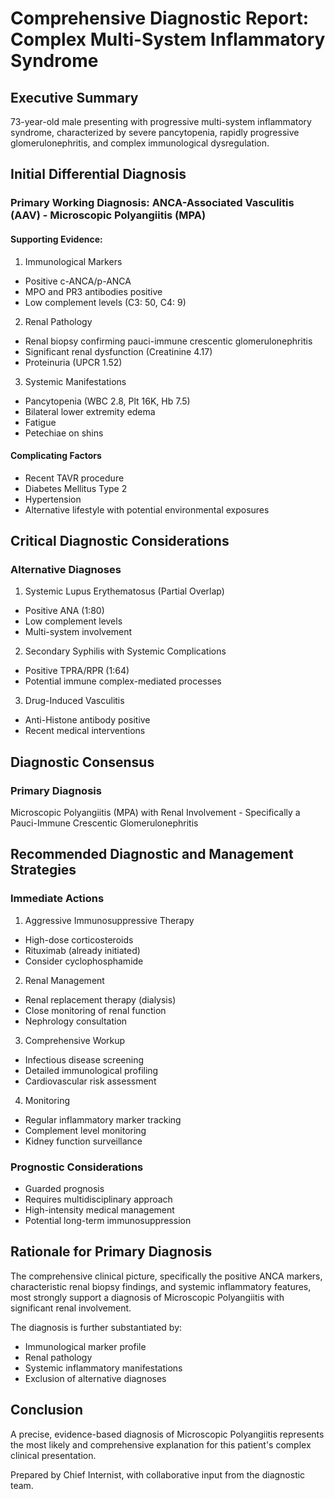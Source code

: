 # Comprehensive Diagnostic Report: Complex Multi-System Inflammatory Syndrome

## Executive Summary
73-year-old male presenting with progressive multi-system inflammatory syndrome, characterized by severe pancytopenia, rapidly progressive glomerulonephritis, and complex immunological dysregulation.

## Initial Differential Diagnosis
### Primary Working Diagnosis: ANCA-Associated Vasculitis (AAV) - Microscopic Polyangiitis (MPA)

#### Supporting Evidence:
1. Immunological Markers
- Positive c-ANCA/p-ANCA
- MPO and PR3 antibodies positive
- Low complement levels (C3: 50, C4: 9)

2. Renal Pathology
- Renal biopsy confirming pauci-immune crescentic glomerulonephritis
- Significant renal dysfunction (Creatinine 4.17)
- Proteinuria (UPCR 1.52)

3. Systemic Manifestations
- Pancytopenia (WBC 2.8, Plt 16K, Hb 7.5)
- Bilateral lower extremity edema
- Fatigue
- Petechiae on shins

#### Complicating Factors
- Recent TAVR procedure
- Diabetes Mellitus Type 2
- Hypertension
- Alternative lifestyle with potential environmental exposures

## Critical Diagnostic Considerations

### Alternative Diagnoses
1. Systemic Lupus Erythematosus (Partial Overlap)
- Positive ANA (1:80)
- Low complement levels
- Multi-system involvement

2. Secondary Syphilis with Systemic Complications
- Positive TPRA/RPR (1:64)
- Potential immune complex-mediated processes

3. Drug-Induced Vasculitis
- Anti-Histone antibody positive
- Recent medical interventions

## Diagnostic Consensus

### Primary Diagnosis
Microscopic Polyangiitis (MPA) with Renal Involvement - Specifically a Pauci-Immune Crescentic Glomerulonephritis

## Recommended Diagnostic and Management Strategies

### Immediate Actions
1. Aggressive Immunosuppressive Therapy
- High-dose corticosteroids
- Rituximab (already initiated)
- Consider cyclophosphamide

2. Renal Management
- Renal replacement therapy (dialysis)
- Close monitoring of renal function
- Nephrology consultation

3. Comprehensive Workup
- Infectious disease screening
- Detailed immunological profiling
- Cardiovascular risk assessment

4. Monitoring
- Regular inflammatory marker tracking
- Complement level monitoring
- Kidney function surveillance

### Prognostic Considerations
- Guarded prognosis
- Requires multidisciplinary approach
- High-intensity medical management
- Potential long-term immunosuppression

## Rationale for Primary Diagnosis
The comprehensive clinical picture, specifically the positive ANCA markers, characteristic renal biopsy findings, and systemic inflammatory features, most strongly support a diagnosis of Microscopic Polyangiitis with significant renal involvement.

The diagnosis is further substantiated by:
- Immunological marker profile
- Renal pathology
- Systemic inflammatory manifestations
- Exclusion of alternative diagnoses

## Conclusion
A precise, evidence-based diagnosis of Microscopic Polyangiitis represents the most likely and comprehensive explanation for this patient's complex clinical presentation.

Prepared by Chief Internist, with collaborative input from the diagnostic team.
